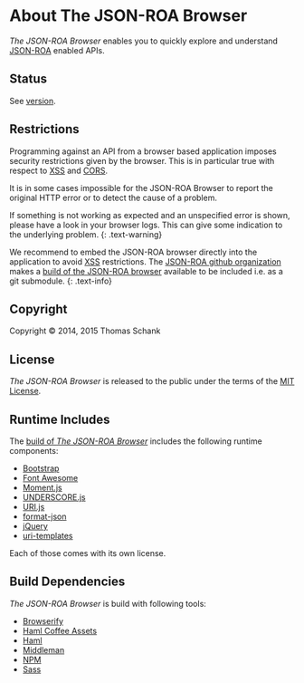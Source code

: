 
About The JSON-ROA Browser
==========================

*The JSON-ROA Browser* enables you to quickly explore and understand
[JSON-ROA][] enabled APIs.

  [JSON-ROA]: http://json-roa.github.io/

Status
------

See [version](./version.html).


Restrictions
------------

Programming against an API from a browser based application imposes security
restrictions given by the browser. This is in particular true with respect to
[XSS][] and [CORS][].

It is in some cases impossible for the JSON-ROA Browser to report the original
HTTP error or to detect the cause of a problem.

If something is not working as expected and an unspecified error is shown,
please have a look in your browser logs. This can give some indication to the
underlying problem.
{: .text-warning}

We recommend to embed the JSON-ROA browser directly into the application to
avoid [XSS][] restrictions. The [JSON-ROA github organization][] makes a [build
of the JSON-ROA browser][] available to be included i.e. as a git submodule.
{: .text-info}



Copyright 
----------
Copyright © 2014, 2015 Thomas Schank 

License
-------

*The JSON-ROA Browser* is released to the public under the terms of the
[MIT License](http://opensource.org/licenses/MIT).


Runtime Includes
----------------

The [build of *The JSON-ROA Browser*][] includes the following runtime
components:

-   [Bootstrap][]
-   [Font Awesome][]
-   [Moment.js][]
-   [UNDERSCORE.js][]
-   [URI.js][]
-   [format-json][]
-   [jQuery][]
-   [uri-templates][]

Each of those comes with its own license. 


Build Dependencies
------------------

*The JSON-ROA Browser* is build with following tools: 

-   [Browserify][]
-   [Haml Coffee Assets][]
-   [Haml][]
-   [Middleman][]
-   [NPM][]
-   [Sass][]

  [Bootstrap]: http://getbootstrap.com/
  [Browserify]: http://browserify.org/
  [Font Awesome]: http://fortawesome.github.io/Font-Awesome/
  [Haml Coffee Assets]: https://github.com/netzpirat/haml_coffee_assets
  [Haml]: http://haml.info/
  [Middleman]: http://middlemanapp.com/
  [Moment.js]: http://momentjs.com/
  [NPM]: https://www.npmjs.org/
  [Sass]: http://sass-lang.com/
  [UNDERSCORE.js]: http://underscorejs.org/
  [URI.js]: http://medialize.github.io/URI.js/
  [build of *The JSON-ROA Browser*]: https://github.com/json-roa/json-roa_browser_build
  [format-json]: https://github.com/johan/format-json
  [jQuery]: http://jquery.com/
  [uri-templates]: https://github.com/geraintluff/uri-templates

  [XSS]: http://en.wikipedia.org/wiki/Cross-site_scripting
  [CORS]: http://en.wikipedia.org/wiki/Cross-origin_resource_sharing
  [github.com/json-roa/json-roa\_browser\_source]: https://github.com/json-roa/json-roa_browser_source
  [build of the JSON-ROA browser]: https://github.com/json-roa/json-roa_browser_build
  [JSON-ROA github organization]: https://github.com/json-roa

